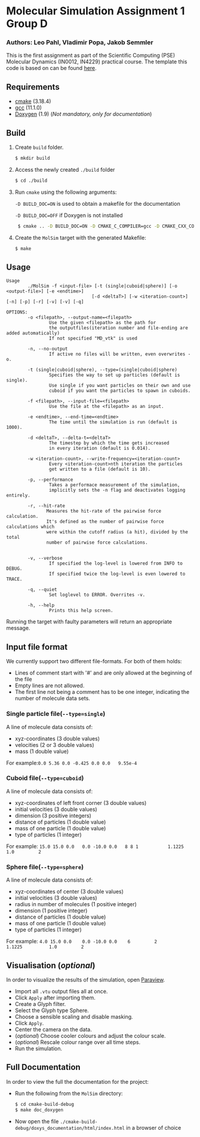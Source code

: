 Molecular Simulation Assignment 1 Group D
===
### Authors: Leo Pahl, Vladimir Popa, Jakob Semmler

This is the first assignment as part of the Scientific Computing (PSE) Molecular Dynamics (IN0012, IN4229) practical course. The template this code is based on
can be found [here](https://github.com/TUM-I5/MolSim).

## Requirements
- [cmake](https://cmake.org/) (3.18.4)
- [gcc](https://gcc.gnu.org/) (11.1.0)
- [Doxygen](https://doxygen.nl/) (1.9) (_Not mandatory, only for documentation_)

## Build
1. Create `build` folder.

    ``` bash
    $ mkdir build
    ```

2. Access the newly created `./build` folder

    ``` bash
    $ cd ./build 
    ```

3. Run `cmake` using the following arguments:

   `-D BUILD_DOC=ON` is used to obtain a makefile for the documentation

   `-D BUILD_DOC=OFF` if Doxygen is not installed

    ``` bash
     $ cmake .. -D BUILD_DOC=ON -D CMAKE_C_COMPILER=gcc -D CMAKE_CXX_COMPILER=g++
    ```

4. Create the `MolSim` target with the generated Makefile:

    ```bash 
    $ make
    ```

## Usage

```
Usage
        ./MolSim -f <input-file> [-t (single|cuboid|sphere)] [-o <output-file>] [-e <endtime>]
                                [-d <deltaT>] [-w <iteration-count>] [-n] [-p] [-r] [-v] [-v] [-q]

OPTIONS:
        -o <filepath>, --output-name=<filepath>
                Use the given <filepath> as the path for 
                the outputfiles(iteration number and file-ending are added automatically)
                If not specified "MD_vtk" is used
                
        -n, --no-output
                If active no files will be written, even overwrites -o.

        -t (single|cuboid|sphere), --type=(single|cuboid|sphere)
                Specifies the way to set up particles (default is single).
                Use single if you want particles on their own and use 
                cuboid if you want the particles to spawn in cuboids.

        -f <filepath>, --input-file=<filepath>
                Use the file at the <filepath> as an input.

        -e <endtime>, --end-time=<endtime>
                The time until the simulation is run (default is 1000).

        -d <deltaT>, --delta-t=<deltaT>
                The timestep by which the time gets increased 
                in every iteration (default is 0.014).

        -w <iteration-count>, --write-frequency=<iteration-count>
                Every <iteration-count>nth iteration the particles 
                get written to a file (default is 10).
        
        -p, --performance
                Takes a performace measurement of the simulation, 
                implicitly sets the -n flag and deactivates logging entirely.
                
        -r, --hit-rate
               Measures the hit-rate of the pairwise force calculation.
               It's defined as the number of pairwise force calculations which 
               were within the cutoff radius (a hit), divided by the total 
               number of pairwise force calculations.

        
        -v, --verbose
                If specified the log-level is lowered from INFO to DEBUG.
                If specified twice the log-level is even lowered to TRACE.
                
        -q, --quiet
                Set loglevel to ERROR. Overrites -v.

        -h, --help
                Prints this help screen.
```

Running the target with faulty parameters will return an appropriate message.

## Input file format

We currently support two different file-formats. For both of them holds:

- Lines of comment start with '#' and are only allowed at the beginning of the file
- Empty lines are not allowed.
- The first line not being a comment has to be one integer, indicating the number of molecule data sets.

### Single particle file(`--type=single`)

A line of molecule data consists of:

* xyz-coordinates (3 double values)
* velocities (2 or 3 double values)
* mass (1 double value)

For example:`0.0 5.36 0.0 -0.425 0.0 0.0   9.55e-4`

### Cuboid file(`--type=cuboid`)

A line of molecule data consists of:

* xyz-coordinates of left front corner (3 double values)
* initial velocities (3 double values)
* dimension (3 positive integers)
* distance of particles (1 double value)
* mass of one particle (1 double value)
* type of particles (1 integer)

For example: `15.0 15.0 0.0   0.0 -10.0 0.0   8 8 1           1.1225          1.0         2`

### Sphere file(`--type=sphere`)

A line of molecule data consists of:

* xyz-coordinates of center (3 double values)
* initial velocities (3 double values)
* radius in number of molecules (1 positive integer)
* dimension (1 positive integer)
* distance of particles (1 double value)
* mass of one particle (1 double value)
* type of particles (1 integer)

For example: `4.0 15.0 0.0    0.0 -10.0 0.0    6         2            1.1225          1.0         2`

## Visualisation (_optional_)

In order to visualize the results of the simulation, open [Paraview](https://www.paraview.org/).

- Import all `.vtu` output files all at once.
- Click `Apply` after importing them.
- Create a Glyph filter.
- Select the Glyph type Sphere.
- Choose a sensible scaling and disable masking.
- Click `Apply`.
- Center the camera on the data.
- (_optional_) Choose cooler colours and adjust the colour scale.
- (_optional_) Rescale colour range over all time steps.
- Run the simulation.

## Full Documentation
In order to view the full the documentation for the project:

- Run the following from the `MolSim` directory:
    ```bash
    $ cd cmake-build-debug
    $ make doc_doxygen
    ```
- Now open the file `./cmake-build-debug/doxys_documentation/html/index.html` in a browser of choice
